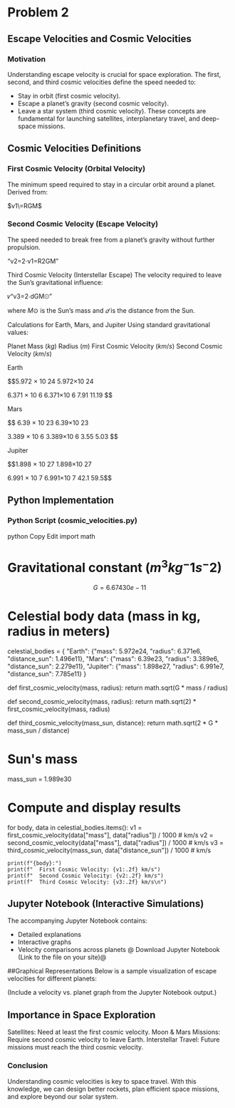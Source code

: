 # Problem 2

## Escape Velocities and Cosmic Velocities

### Motivation
Understanding escape velocity is crucial for space exploration. The first, second, and third cosmic velocities define the speed needed to:

* Stay in orbit (first cosmic velocity).
* Escape a planet’s gravity (second cosmic velocity).
* Leave a star system (third cosmic velocity).
These concepts are fundamental for launching satellites, interplanetary travel, and deep-space missions.

## Cosmic Velocities Definitions
### First Cosmic Velocity (Orbital Velocity)
The minimum speed required to stay in a circular orbit around a planet. Derived from:

$v1\=RGM​$​


### Second Cosmic Velocity (Escape Velocity)
The speed needed to break free from a planet’s gravity without further propulsion.
 
​“v2​\=2​⋅v1​\=R2GM​​”

Third Cosmic Velocity (Interstellar Escape)
The velocity required to leave the Sun’s gravitational influence:

𝑣“v3​\=2​⋅dGM⊙​​​”

where $M ⊙$ is the Sun’s mass and $𝑑$ is the distance from the Sun.

Calculations for Earth, Mars, and Jupiter
Using standard gravitational values:

Planet	Mass ($kg$)	Radius ($m$)	First Cosmic Velocity ($km/s$)	Second Cosmic Velocity ($km/s$)

Earth	

$$5.972
×
10
24
5.972×10 
24
 	
6.371
×
10
6
6.371×10 
6
 	7.91	11.19 $$

Mars	

$$ 6.39
×
10
23
6.39×10 
23
 	
3.389
×
10
6
3.389×10 
6
 	3.55	5.03 $$

Jupiter	

$$1.898
×
10
27
1.898×10 
27
 	
6.991
×
10
7
6.991×10 
7
 	42.1	59.5$$
## Python Implementation
### Python Script (cosmic_velocities.py)
python
Copy
Edit
import math

# Gravitational constant ($m^3 kg^-1 s^-2$)
$$ G = 6.67430e-11 $$ 

# Celestial body data (mass in kg, radius in meters)
celestial_bodies = {
    "Earth": {"mass": 5.972e24, "radius": 6.371e6, "distance_sun": 1.496e11},
    "Mars": {"mass": 6.39e23, "radius": 3.389e6, "distance_sun": 2.279e11},
    "Jupiter": {"mass": 1.898e27, "radius": 6.991e7, "distance_sun": 7.785e11}
}

def first_cosmic_velocity(mass, radius):
    return math.sqrt(G * mass / radius)

def second_cosmic_velocity(mass, radius):
    return math.sqrt(2) * first_cosmic_velocity(mass, radius)

def third_cosmic_velocity(mass_sun, distance):
    return math.sqrt(2 * G * mass_sun / distance)

# Sun's mass
mass_sun = 1.989e30

# Compute and display results
for body, data in celestial_bodies.items():
    v1 = first_cosmic_velocity(data["mass"], data["radius"]) / 1000  # km/s
    v2 = second_cosmic_velocity(data["mass"], data["radius"]) / 1000  # km/s
    v3 = third_cosmic_velocity(mass_sun, data["distance_sun"]) / 1000  # km/s
    
    print(f"{body}:")
    print(f"  First Cosmic Velocity: {v1:.2f} km/s")
    print(f"  Second Cosmic Velocity: {v2:.2f} km/s")
    print(f"  Third Cosmic Velocity: {v3:.2f} km/s\n")
## Jupyter Notebook (Interactive Simulations)
The accompanying Jupyter Notebook contains:

* Detailed explanations
* Interactive graphs
* Velocity comparisons across planets
@ Download Jupyter Notebook (Link to the file on your site)@

##Graphical Representations
Below is a sample visualization of escape velocities for different planets:

(Include a velocity vs. planet graph from the Jupyter Notebook output.)

## Importance in Space Exploration
Satellites: Need at least the first cosmic velocity.
Moon & Mars Missions: Require second cosmic velocity to leave Earth.
Interstellar Travel: Future missions must reach the third cosmic velocity.
### Conclusion
Understanding cosmic velocities is key to space travel. With this knowledge, we can design better rockets, plan efficient space missions, and explore beyond our solar system.

